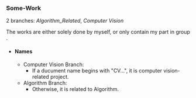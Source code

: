 ### Some-Work

2 branches: *Algorithm_Related*, *Computer Vision*

The works are either solely done by myself, or only contain my part in group . 

* #### Names
  * Computer Vision Branch:
    * If a ducument name begins with "CV...", it is computer vision-related project.
  * Algorithm Branch:
    * Otherwise, it is related to Algorithm. 
   
